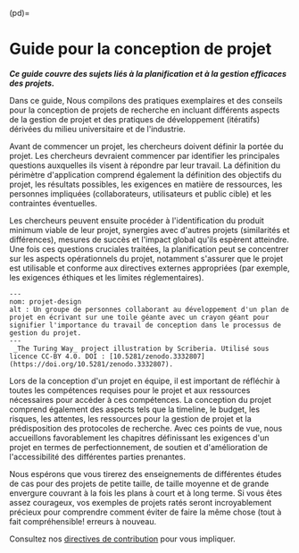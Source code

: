 (pd)=
# Guide pour la conception de projet

***Ce guide couvre des sujets liés à la planification et à la gestion efficaces des projets.***

Dans ce guide, Nous compilons des pratiques exemplaires et des conseils pour la conception de projets de recherche en incluant différents aspects de la gestion de projet et des pratiques de développement (itératifs) dérivées du milieu universitaire et de l'industrie.

Avant de commencer un projet, les chercheurs doivent définir la portée du projet. Les chercheurs devraient commencer par identifier les principales questions auxquelles ils visent à répondre par leur travail. La définition du périmètre d'application comprend également la définition des objectifs du projet, les résultats possibles, les exigences en matière de ressources, les personnes impliquées (collaborateurs, utilisateurs et public cible) et les contraintes éventuelles.

Les chercheurs peuvent ensuite procéder à l'identification du produit minimum viable de leur projet, synergies avec d'autres projets (similarités et différences), mesures de succès et l'impact global qu'ils espèrent atteindre. Une fois ces questions cruciales traitées, la planification peut se concentrer sur les aspects opérationnels du projet, notamment s'assurer que le projet est utilisable et conforme aux directives externes appropriées (par exemple, les exigences éthiques et les limites réglementaires).

```{figure} ../figures/project-design.jpg
---
nom: projet-design
alt : Un groupe de personnes collaborant au développement d'un plan de projet en écrivant sur une toile géante avec un crayon géant pour signifier l'importance du travail de conception dans le processus de gestion du projet. 
---
 _The Turing Way_ project illustration by Scriberia. Utilisé sous licence CC-BY 4.0. DOI : [10.5281/zenodo.3332807](https://doi.org/10.5281/zenodo.3332807).
```
Lors de la conception d'un projet en équipe, il est important de réfléchir à toutes les compétences requises pour le projet et aux ressources nécessaires pour accéder à ces compétences. La conception du projet comprend également des aspects tels que la timeline, le budget, les risques, les attentes, les ressources pour la gestion de projet et la prédisposition des protocoles de recherche. Avec ces points de vue, nous accueillons favorablement les chapitres définissant les exigences d'un projet en termes de perfectionnement, de soutien et d'amélioration de l'accessibilité des différentes parties prenantes.

Nous espérons que vous tirerez des enseignements de différentes études de cas pour des projets de petite taille, de taille moyenne et de grande envergure couvrant à la fois les plans à court et à long terme. Si vous êtes assez courageux, vos exemples de projets ratés seront incroyablement précieux pour comprendre comment éviter de faire la même chose (tout à fait compréhensible! erreurs à nouveau.

Consultez nos [directives de contribution](https://github.com/alan-turing-institute/the-turing-way/blob/main/CONTRIBUTING.md) pour vous impliquer.
